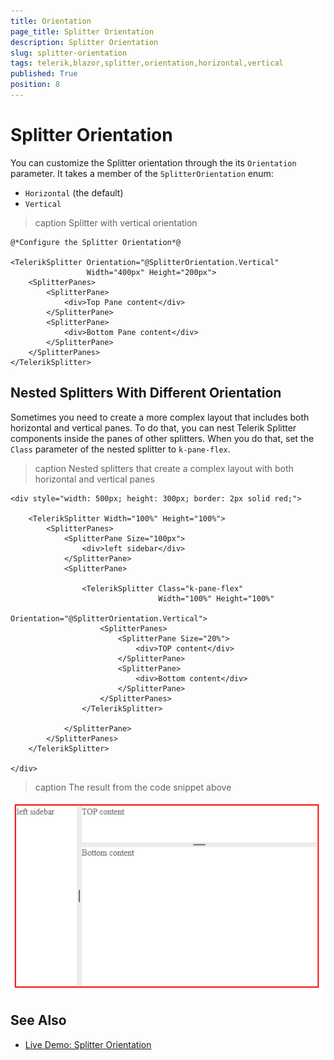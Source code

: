 ```yaml
---
title: Orientation
page_title: Splitter Orientation
description: Splitter Orientation
slug: splitter-orientation
tags: telerik,blazor,splitter,orientation,horizontal,vertical
published: True
position: 8
---
```


# Splitter Orientation

You can customize the Splitter orientation through the its `Orientation` parameter. It takes a member of the `SplitterOrientation` enum:

* `Horizontal` (the default)
* `Vertical`

>caption Splitter with vertical orientation

````CSHTML
@*Configure the Splitter Orientation*@

<TelerikSplitter Orientation="@SplitterOrientation.Vertical"
                 Width="400px" Height="200px">
    <SplitterPanes>
        <SplitterPane>
            <div>Top Pane content</div>
        </SplitterPane>
        <SplitterPane>
            <div>Bottom Pane content</div>
        </SplitterPane>
    </SplitterPanes>
</TelerikSplitter>
````

## Nested Splitters With Different Orientation

Sometimes you need to create a more complex layout that includes both horizontal and vertical panes. To do that, you can nest Telerik Splitter components inside the panes of other splitters. When you do that, set the `Class` parameter of the nested splitter to `k-pane-flex`.

>caption Nested splitters that create a complex layout with both horizontal and vertical panes

````CSHTML
<div style="width: 500px; height: 300px; border: 2px solid red;">

    <TelerikSplitter Width="100%" Height="100%">
        <SplitterPanes>
            <SplitterPane Size="100px">
                <div>left sidebar</div>
            </SplitterPane>
            <SplitterPane>

                <TelerikSplitter Class="k-pane-flex"
                                 Width="100%" Height="100%"
                                 Orientation="@SplitterOrientation.Vertical">
                    <SplitterPanes>
                        <SplitterPane Size="20%">
                            <div>TOP content</div>
                        </SplitterPane>
                        <SplitterPane>
                            <div>Bottom content</div>
                        </SplitterPane>
                    </SplitterPanes>
                </TelerikSplitter>

            </SplitterPane>
        </SplitterPanes>
    </TelerikSplitter>

</div>
````

>caption The result from the code snippet above

![Nested splitters can create complex layout](images/nested-splitter-result.png)

## See Also

  * [Live Demo: Splitter Orientation](https://demos.telerik.com/blazor-ui/splitter/orientation)

